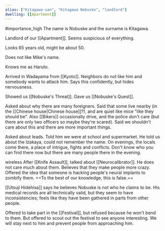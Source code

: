 ```yaml
---
alias: ["Kitagawa-san", "Kitagawa Nobuske", "landlord"]
dwelling: [[Apartment]]
---
```


#importance_high 
The name is Nobuske and the surname is Kitagawa.

Landlord of our [[Apartment]]. Seems suspicious of everything.

Looks 65 years old, might be about 50.

Does not like Mike's name.

Knows me as Haruto.

Arrived in Wadayama from [[Kyoto]]. Neighbors do not like him and somebody wants to attack him. Says this confidently, but hides nervousness.

Showed us [[Nobuske's Threat]].
Gave us [[Nobuske's Quest]].

Asked about why there are many foreigners. Said that some live nearby (in the [[Chinese house|Chinese house]]?), and are quiet like mice "like they should be". Also [[Bikers]] occasionally drive, and the police don't care (but there are only two officers so maybe they're scared). Said we shouldn't care about this and there are more important things.

Asked about leads. Told him we were at school and supermarket. He told us about the Izakaya, could not remember the name. On evenings, the locals come there, a place of intrigue, fights and conflicts. Don't know who you can find there now but there are many people there in the evening.

wireless
After [[Knife Assault]], talked about [[Neurocalibrator]]. He does not care much about them.
Believes that they make people more crazy.
Offered the idea that someone is hacking people's neural implants to zombify them. ==To the best of our knowledge, this is false.==

[[Utsuji Hidehisa]] says he believes Nobuske is not who he claims to be.
His medical records are all technically valid, but they seem to have inconsistencies; feels like they have been gathered in parts from other people.

Offered to take part in the [[Festival]], but refused because he won't bend to them. But offered to scout out the festival to see anyone interesting. We will stay next to him and prevent people from approaching him.